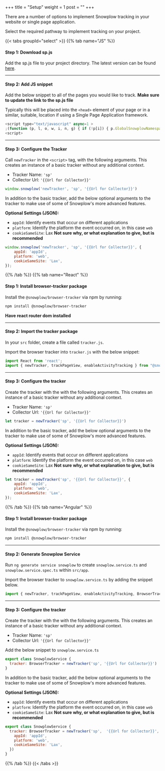 +++
title = "Setup"
weight = 1
post = ""
+++

There are a number of options to implement Snowplow tracking in your website or single page application. 

Select the required pathway to implement tracking on your project.

{{< tabs groupId="select" >}}
{{% tab name="JS" %}}

#### **Step 1:** Download sp.js
Add the sp.js file to your project directory. The latest version can be found [here](https://github.com/snowplow/snowplow-javascript-tracker/releases). 

*** 

#### **Step 2:** Add JS snippet
Add the below snippet to all of the pages you would like to track. **Make sure to update the link to the sp.js file**

Typically this will be placed into the `<head>` element of your page or in a similar, suitable, location if using a Single Page Application framework.

```javascript
<script type="text/javascript" async=1 >
;(function (p, l, o, w, i, n, g) { if (!p[i]) { p.GlobalSnowplowNamespace = p.GlobalSnowplowNamespace || []; p.GlobalSnowplowNamespace.push(i); p[i] = function () { (p[i].q = p[i].q || []).push(arguments) }; p[i].q = p[i].q || []; n = l.createElement(o); g = l.getElementsByTagName(o)[0]; n.async = 1; n.src = w; g.parentNode.insertBefore(n, g) } }(window, document, "script", "{{Link to sp.js file}}", "snowplow"));
<script>
```

***

#### **Step 3:** Configure the Tracker
Call `newTracker` in the `<script>` tag, with the following arguments. This creates an instance of a basic tracker without any additional context.

- Tracker Name: `'sp'`
- Collector Url: `'{{Url for Collector}}'`

```javascript 
window.snowplow('newTracker', 'sp', '{{Url for Collector}}')
```

<!-- **should we point the collector to mini/micro collector for testing??** -->

In addition to the basic tracker, add the below optional arguments to the tracker to make use of some of Snowplow's more advanced features.

**Optional Settings (JSON):**
  - `appId`: Identify events that occur on different applications
  - `platform`: Identify the platform the event occurred on, in this case `web`
  - `cookieSameSite`: Lax **Not sure why, or what explanation to give, but is recommended**

```javascript 
window.snowplow('newTracker', 'sp', '{{Url for Collector}}', { 
    appId: 'appId',
    platform: 'web',
    cookieSameSite: 'Lax',
});
```

{{% /tab %}}
{{% tab name="React" %}}

#### **Step 1:** Install browser-tracker package

Install the `@snowplow/browser-tracker` via npm by running:

```bash
npm install @snowplow/browser-tracker
```

**Have react router dom installed**

***

#### **Step 2:** Import the tracker package
In your `src` folder, create a file called `tracker.js`. 

Import the browser tracker into `tracker.js` with the below snippet:

```javascript
import React from 'react';
import { newTracker, trackPageView, enableActivityTracking } from "@snowplow/browser-tracker";
```

***

#### **Step 3:** Configure the tracker
Create the tracker with the with the following arguments. This creates an instance of a basic tracker without any additional context.

- Tracker Name: `'sp'`
- Collector Url: `'{{Url for Collector}}'`

```javascript 
let tracker = newTracker('sp', '{{Url for Collector}}')
```

In addition to the basic tracker, add the below optional arguments to the tracker to make use of some of Snowplow's more advanced features.

**Optional Settings (JSON):**
  - `appId`: Identify events that occur on different applications
  - `platform`: Identify the platform the event occurred on, in this case `web`
  - `cookieSameSite`: Lax **Not sure why, or what explanation to give, but is recommended**
  
```javascript 
let tracker = newTracker('sp', '{{Url for Collector}}', { 
    appId: 'appId',
    platform: 'web',
    cookieSameSite: 'Lax',
});

```
 
{{% /tab %}}
{{% tab name="Angular" %}}

#### **Step 1:** Install browser-tracker package

Install the `@snowplow/browser-tracker` via npm by running:

```bash
npm install @snowplow/browser-tracker
```

***

####  **Step 2:** Generate Snowplow Service 
Run `ng generate service snowplow` to create `snowplow.service.ts` and `snowplow.service.spec.ts` within `src/app`.

Import the browser tracker to `snowplow.service.ts` by adding the snippet below.

```javascript
import { newTracker, trackPageView, enableActivityTracking, BrowserTracker } from "@snowplow/browser-tracker";
```

***

#### **Step 3:**  Configure the tracker
Create the tracker with the with the following arguments. This creates an instance of a basic tracker without any additional context.

- Tracker Name: `'sp'`
- Collector Url: `'{{Url for Collector}}'`

Add the below snippet to `snowplow.service.ts`

```javascript
export class SnowplowService {
  tracker: BrowserTracker = newTracker('sp', '{{Url for Collector}}')
}

```

In addition to the basic tracker, add the below optional arguments to the tracker to make use of some of Snowplow's more advanced features.

**Optional Settings (JSON):**
  - `appId`: Identify events that occur on different applications
  - `platform`: Identify the platform the event occurred on, in this case `web`
  - `cookieSameSite`: Lax **Not sure why, or what explanation to give, but is recommended**
  
```javascript 
export class SnowplowService {
  tracker: BrowserTracker = newTracker('sp',  '{{Url for Collector}}', {
    appId: 'appId',
    platform: 'web',
    cookieSameSite: 'Lax',
  })
}
```
{{% /tab %}}
{{< /tabs >}}
